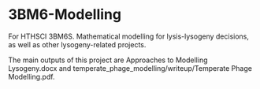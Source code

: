 # 3BM6-Modelling
For HTHSCI 3BM6S. Mathematical modelling for lysis-lysogeny decisions, as well as other lysogeny-related projects.

The main outputs of this project are Approaches to Modelling Lysogeny.docx and temperate_phage_modelling/writeup/Temperate Phage Modelling.pdf.
